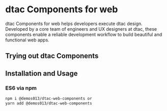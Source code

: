 # dtac Components for web

dtac Components for web helps developers execute dtac design. Developed by a core team of engineers and UX designers at dtac, these components enable a reliable development workflow to build beautiful and functional web apps. 

## Trying out dtac Components

## Installation and Usage

### ES6 via npm

```sh
npm i @demos013/dtac-web-components or
yarn add @demos013/dtac-web-components
```
